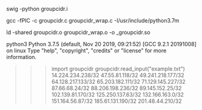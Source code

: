 swig -python groupcidr.i

gcc -fPIC -c groupcidr.c groupcidr_wrap.c -I/usr/include/python3.7m

ld -shared groupcidr.o groupcidr_wrap.o -o _groupcidr.so

python3
Python 3.7.5 (default, Nov 20 2019, 09:21:52) 
[GCC 9.2.1 20191008] on linux
Type "help", "copyright", "credits" or "license" for more information.
>>> import groupcidr
>>> groupcidr.read_input("example.txt")
14.224.234.238/32
47.55.81.118/32
49.241.218.177/32
64.128.217.133/32
65.203.182.111/32
71.129.145.227/32
87.66.68.24/32
88.206.198.236/32
89.145.152.25/32
102.139.81.170/32
125.250.137.63/32
132.166.163.0/32
151.164.56.87/32
185.61.131.190/32
201.48.44.210/32
>>>
